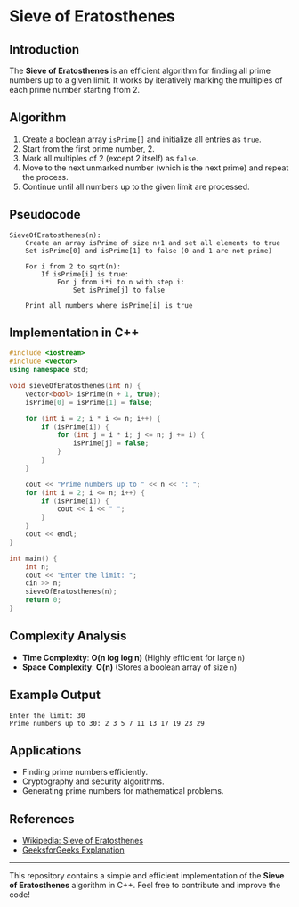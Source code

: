 # Sieve of Eratosthenes

## Introduction
The **Sieve of Eratosthenes** is an efficient algorithm for finding all prime numbers up to a given limit. It works by iteratively marking the multiples of each prime number starting from 2.

## Algorithm
1. Create a boolean array `isPrime[]` and initialize all entries as `true`.
2. Start from the first prime number, 2.
3. Mark all multiples of 2 (except 2 itself) as `false`.
4. Move to the next unmarked number (which is the next prime) and repeat the process.
5. Continue until all numbers up to the given limit are processed.

## Pseudocode
```plaintext
SieveOfEratosthenes(n):
    Create an array isPrime of size n+1 and set all elements to true
    Set isPrime[0] and isPrime[1] to false (0 and 1 are not prime)
    
    For i from 2 to sqrt(n):
        If isPrime[i] is true:
            For j from i*i to n with step i:
                Set isPrime[j] to false
    
    Print all numbers where isPrime[i] is true
```

## Implementation in C++
```cpp
#include <iostream>
#include <vector>
using namespace std;

void sieveOfEratosthenes(int n) {
    vector<bool> isPrime(n + 1, true);
    isPrime[0] = isPrime[1] = false;

    for (int i = 2; i * i <= n; i++) {
        if (isPrime[i]) {
            for (int j = i * i; j <= n; j += i) {
                isPrime[j] = false;
            }
        }
    }

    cout << "Prime numbers up to " << n << ": ";
    for (int i = 2; i <= n; i++) {
        if (isPrime[i]) {
            cout << i << " ";
        }
    }
    cout << endl;
}

int main() {
    int n;
    cout << "Enter the limit: ";
    cin >> n;
    sieveOfEratosthenes(n);
    return 0;
}
```

## Complexity Analysis
- **Time Complexity**: **O(n log log n)** (Highly efficient for large `n`)
- **Space Complexity**: **O(n)** (Stores a boolean array of size `n`)

## Example Output
```
Enter the limit: 30
Prime numbers up to 30: 2 3 5 7 11 13 17 19 23 29
```

## Applications
- Finding prime numbers efficiently.
- Cryptography and security algorithms.
- Generating prime numbers for mathematical problems.

## References
- [Wikipedia: Sieve of Eratosthenes](https://en.wikipedia.org/wiki/Sieve_of_Eratosthenes)
- [GeeksforGeeks Explanation](https://www.geeksforgeeks.org/sieve-of-eratosthenes/)

---

This repository contains a simple and efficient implementation of the **Sieve of Eratosthenes** algorithm in C++. Feel free to contribute and improve the code!
